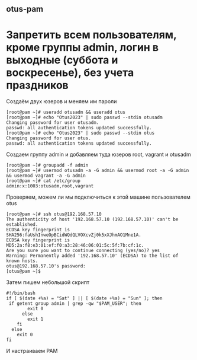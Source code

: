 ## otus-pam

# Запретить всем пользователям, кроме группы admin, логин в выходные (суббота и воскресенье), без учета праздников

Создаём двух юзеров и меняем им пароли
```
[root@pam ~]# useradd otusadm && useradd otus
[root@pam ~]# echo "Otus2023" | sudo passwd --stdin otusadm
Changing password for user otusadm.
passwd: all authentication tokens updated successfully.
[root@pam ~]# echo "Otus2023" | sudo passwd --stdin otus   
Changing password for user otus.
passwd: all authentication tokens updated successfully.
```
Создаем группу admin и добавляем туда юзеров root, vagrant и otusadm
```
[root@pam ~]# groupadd -f admin
[root@pam ~]# usermod otusadm -a -G admin && usermod root -a -G admin && usermod vagrant -a -G admin
[root@pam ~]# cat /etc/group
admin:x:1003:otusadm,root,vagrant
```
Проверяем, можем ли мы подключиться к этой машине пользователем otus
```
[root@pam ~]# ssh otus@192.168.57.10
The authenticity of host '192.168.57.10 (192.168.57.10)' can't be established.
ECDSA key fingerprint is SHA256:faUshInweOpBCidWQdQLVOXcvZj0k5xXJhmAO1Mne1A.
ECDSA key fingerprint is MD5:2a:f8:e3:01:ef:f0:a3:28:46:06:01:5c:5f:7b:cf:1c.
Are you sure you want to continue connecting (yes/no)? yes
Warning: Permanently added '192.168.57.10' (ECDSA) to the list of known hosts.
otus@192.168.57.10's password: 
[otus@pam ~]$
```
Затем пишем небольшой скрипт
```
#!/bin/bash
if [ $(date +%a) = "Sat" ] || [ $(date +%a) = "Sun" ]; then
 if getent group admin | grep -qw "$PAM_USER"; then
        exit 0
      else
        exit 1
    fi
  else
    exit 0
fi
```
И настраиваем PAM
